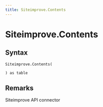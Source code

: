 ```yaml
---
title: Siteimprove.Contents
---
```


# Siteimprove.Contents



## Syntax

```powerquery
Siteimprove.Contents(

) as table
```


## Remarks

Siteimprove API connector


